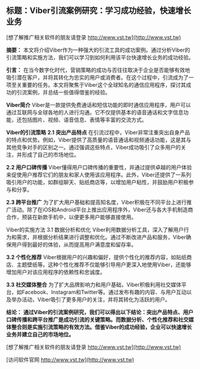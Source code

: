 ## **标题：Viber引流案例研究：学习成功经验，快速增长业务**

[想了解推广相关软件的朋友请登录 http://www.vst.tw](http://www.vst.tw)

**摘要：**
本文将介绍Viber作为一种强大的引流工具的成功案例。通过分析Viber的引流策略和实施方法，我们可以学习到如何利用该平台快速增长业务的成功经验。

**引言：**
在当今数字化时代，营销策略的成功与否往往取决于企业是否能够有效地吸引潜在客户，并将其转化为忠实的用户或消费者。在这个过程中，引流成为了一项至关重要的任务。本文将聚焦于Viber这个全球知名的通信应用程序，探讨其成功的引流案例，并总结一些值得借鉴的经验。

**Viber简介**
Viber是一款提供免费通话和短信功能的即时通信应用程序，用户可以通过互联网与全球各地的人进行沟通。它不仅提供基本的语音通话和文字信息功能，还包括图片、视频、语音信息、表情等丰富的交流方式。

**Viber的引流策略**
**2.1 突出产品特点**
在引流过程中，Viber非常注重突出自身产品的特点和优势。例如，Viber提供了高质量的语音通话和视频通话功能，这是其与其他竞争对手的区别之一。通过强调这些特点，Viber成功吸引了众多用户的关注，并形成了自己的市场地位。

**2.2 用户口碑传播**
Viber懂得用户口碑传播的重要性，并通过提供卓越的用户体验来促使用户推荐它们的朋友和家人使用该应用程序。此外，Viber还提供了一系列吸引用户的功能，如群组聊天、贴纸商店等，以增加用户粘性，并鼓励用户积极参与和分享。

**2.3 跨平台推广**
为了扩大用户基础和提高知名度，Viber积极在不同平台上进行推广活动。除了在iOS和Android平台上推出应用程序外，Viber还与各大手机制造商合作，预装在新款手机中，以便更多用户能够直接使用。

Viber的实施方法 3.1 数据分析和优化 Viber利用数据分析工具，深入了解用户行为和需求，并根据分析结果进行调整和优化。通过不断改进产品和服务，Viber确保用户得到最好的体验，从而提高用户满意度和留存率。

**3.2 个性化推荐**
Viber根据用户的兴趣和偏好，提供个性化的推荐内容，如贴纸商店、主题壁纸等。这种个性化推荐不仅能够引导用户更深入地使用Viber，还能够增加用户对该应用程序的依赖性和忠诚度。

**3.3 社交媒体整合**
为了扩大品牌影响力和用户基础，Viber积极利用社交媒体平台，如Facebook、Instagram和Twitter等。通过发布有趣的内容、与用户互动以及举办活动，Viber吸引了更多用户的关注，并将其转化为活跃的用户。

**结论：**
**通过Viber的引流案例研究，我们可以得出以下结论：突出产品特点、用户口碑传播和跨平台推广是成功引流的关键策略。而数据分析、个性化推荐和社交媒体整合则是实施引流策略的有效方法。借鉴Viber的成功经验，企业可以快速增长业务并建立自己的市场地位。**

[想了解推广相关软件的朋友请登录 http://www.vst.tw](http://www.vst.tw)


[访问软件官网 http://www.vst.tw](http://www.vst.tw)
